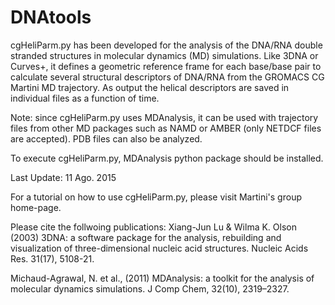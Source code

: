# DNAtools
cgHeliParm.py has been developed for the analysis of the DNA/RNA double stranded structures in molecular dynamics (MD) simulations. Like 3DNA or Curves+, it defines a geometric reference frame for each base/base pair to calculate several structural descriptors of DNA/RNA from the GROMACS CG Martini MD trajectory. As output the helical descriptors are saved in individual files as a function of time.

Note: since cgHeliParm.py uses MDAnalysis, it can be used with trajectory files from other MD packages such as NAMD or AMBER (only NETDCF files are accepted).  PDB files can also be analyzed.

To execute cgHeliParm.py, MDAnalysis python package should be installed.

Last Update: 11 Ago. 2015

For a tutorial on how to use cgHeliParm.py, please visit Martini's group home-page.

Please cite the follwoing publications:
Xiang-Jun Lu & Wilma K. Olson (2003)
3DNA: a software package for the analysis, rebuilding and visualization of three-dimensional nucleic acid structures.
Nucleic Acids Res. 31(17), 5108-21.

Michaud-Agrawal, N. et al., (2011) 
MDAnalysis: a toolkit for the analysis of molecular dynamics simulations. 
J Comp Chem, 32(10), 2319–2327.
